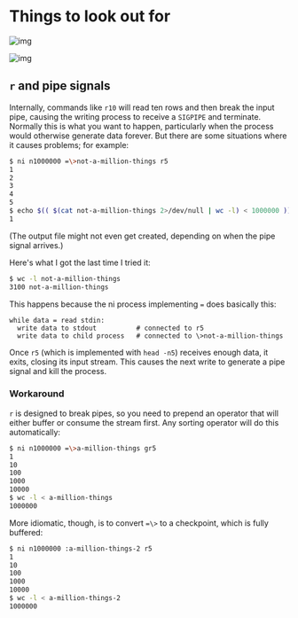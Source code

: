 # Things to look out for
![img](http://spencertipping.com/ni.png)

![img](http://spencertipping.com/ni2.png)

## `r` and pipe signals
Internally, commands like `r10` will read ten rows and then break the input
pipe, causing the writing process to receive a `SIGPIPE` and terminate.
Normally this is what you want to happen, particularly when the process would
otherwise generate data forever. But there are some situations where it causes
problems; for example:

```bash
$ ni n1000000 =\>not-a-million-things r5
1
2
3
4
5
$ echo $(( $(cat not-a-million-things 2>/dev/null | wc -l) < 1000000 ))
1
```

(The output file might not even get created, depending on when the pipe signal
arrives.)

Here's what I got the last time I tried it:

```sh
$ wc -l not-a-million-things
3100 not-a-million-things
```

This happens because the ni process implementing `=` does basically this:

```
while data = read stdin:
  write data to stdout          # connected to r5
  write data to child process   # connected to \>not-a-million-things
```

Once `r5` (which is implemented with `head -n5`) receives enough data, it
exits, closing its input stream. This causes the next write to generate a pipe
signal and kill the process.

### Workaround
`r` is designed to break pipes, so you need to prepend an operator that will
either buffer or consume the stream first. Any sorting operator will do this
automatically:

```bash
$ ni n1000000 =\>a-million-things gr5
1
10
100
1000
10000
$ wc -l < a-million-things
1000000
```

More idiomatic, though, is to convert `=\>` to a checkpoint, which is fully
buffered:

```bash
$ ni n1000000 :a-million-things-2 r5
1
10
100
1000
10000
$ wc -l < a-million-things-2
1000000
```
